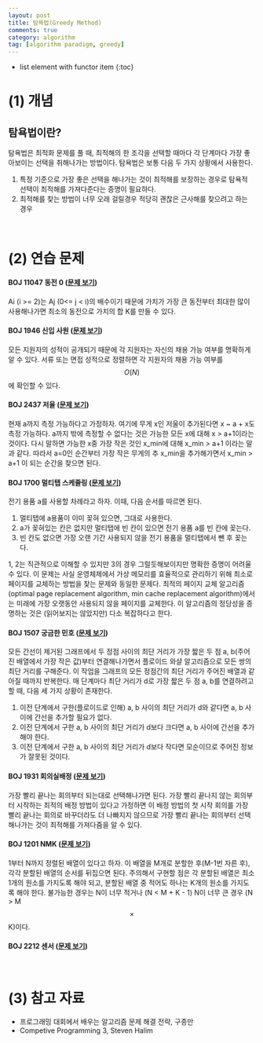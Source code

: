 ```yaml
---
layout: post
title: 탐욕법(Greedy Method)
comments: true
category: algorithm
tag: [algorithm paradigm, greedy]
---
```


* list element with functor item
{:toc}

# (1) 개념

## 탐욕법이란?

탐욕법은 최적화 문제를 풀 때, 최적해의 한 조각을 선택할 때마다 각 단계마다 가장 좋아보이는 선택을 취해나가는 방법이다. 탐욕법은 보통 다음 두 가지 상황에서 사용한다.

1. 특정 기준으로 가장 좋은 선택을 해나가는 것이 최적해를 보장하는 경우로 탐욕적 선택이 최적해를 가져다준다는 증명이 필요하다.
2. 최적해를 찾는 방법이 너무 오래 걸릴경우 적당히 괜찮은 근사해를 찾으려고 하는 경우



<br>

# (2) 연습 문제

#### BOJ 11047 동전 0 ([문제 보기](https://www.acmicpc.net/problem/11047))

Ai (i >= 2)는 Aj (0<= j < i)의 배수이기 때문에 가치가 가장 큰 동전부터 최대한 많이 사용해나가면 최소의 동전으로 가치의 합 K를 만들 수 있다.

#### BOJ 1946 신입 사원 ([문제 보기](https://www.acmicpc.net/problem/1946))

모든 지원자의 성적이 공개되기 때문에 각 지원자는 자신의 채용 가능 여부를 명확하게 알 수 있다. 서류 또는 면접 성적으로 정렬하면 각 지원자의 채용 가능 여부를 $$O(N)$$에 확인할 수 있다.

#### BOJ 2437 저울 ([문제 보기](https://www.acmicpc.net/problem/2437))

현재 a까지 측정 가능하다고 가정하자. 여기에 무게 x인 저울이 추가된다면 x ~ a + x도 측정 가능하다. a까지 밖에 측정할 수 없다는 것은 가능한 모든 x에 대해 x > a+1이라는 것이다. 다시 말하면 가능한 x중 가장 작은 것인 x_min에 대해 x_min > a+1 이라는 말과 같다. 따라서 a=0인 순간부터 가장 작은 무게의 추 x_min을 추가해가면서 x_min > a+1 이 되는 순간을 찾으면 된다. 

#### BOJ 1700 멀티탭 스케줄링 ([문제 보기](https://www.acmicpc.net/problem/1700))

전기 용품 a를 사용할 차례라고 하자. 이때, 다음 순서를 따르면 된다.

1. 멀티탭에 a용품이 이미 꽂혀 있으면, 그대로 사용한다.
2. a가 꽂혀있는 칸은 없지만 멀티탭에 빈 칸이 있으면 전기 용품 a를 빈 칸에 꽂는다.
3. 빈 칸도 없으면 가장 오랜 기간 사용되지 않을 전기 용품을 멀티탭에서 뺀 후 꽂는다.

1, 2는 직관적으로 이해할 수 있지만 3의 경우 그럴듯해보이지만 명확한 증명이 어려울 수 있다. 이 문제는 사실 운영체제에서 가상 메모리를 효율적으로 관리하기 위해 최소로 페이지를 교체하는 방법을 찾는 문제와 동일한 문제다. 최적의 페이지 교체 알고리즘(optimal page replacement algorithm, min cache replacement algorithm)에서는 미래에 가장 오랫동안 사용되지 않을 페이지를 교체한다. 이 알고리즘의 정당성을 증명하는 것은 (읽어보지는 않았지만) 다소 복잡하다고 한다.

#### BOJ 1507 궁금한 민호 ([문제 보기](https://www.acmicpc.net/problem/1507))

모든 간선이 제거된 그래프에서 두 정점 사이의 최단 거리가 가장 짧은 두 점 a, b(주어진 배열에서 가장 작은 값)부터 연결해나가면서 플로이드 와샬 알고리즘으로 모든 쌍의 최단 거리를 구해준다. 이 작업을 그래프의 모든 정점간의 최단 거리가 주어진 배열과 같아질 때까지 반복한다. 매 단계마다 최단 거리가 d로 가장 짧은 두 점 a, b를 연결하려고 할 때, 다음 세 가지 상황이 존재한다.

1. 이전 단계에서 구한(플로이드로 인해) a, b 사이의 최단 거리가 d와 같다면 a, b 사이에 간선을 추가할 필요가 없다.
2. 이전 단계에서 구한 a, b 사이의 최단 거리가 d보다 크다면 a, b 사이에 간선을 추가해야 한다.
3. 이전 단계에서 구한 a, b 사이의 최단 거리가 d보다 작다면 모순이므로 주어진 정보가 잘못된 것이다.

#### BOJ 1931 회의실배정 ([문제 보기](https://www.acmicpc.net/problem/1931))

가장 빨리 끝나는 회의부터 되는대로 선택해나가면 된다. 가장 빨리 끝나지 않는 회의부터 시작하는 최적의 배정 방법이 있다고 가정하면 이 배정 방법의 첫 시작 회의를 가장 빨리 끝나는 회의로 바꾸더라도 더 나빠지지 않으므로 가장 빨리 끝나는 회의부터 선택해나가는 것이 최적해를 가져다줌을 알 수 있다.

#### BOJ 1201 NMK ([문제 보기](https://www.acmicpc.net/problem/1201))

1부터 N까지 정렬된 배열이 있다고 하자. 이 배열을 M개로 분할한 후(M-1번 자른 후), 각각 분할된 배열의 순서를 뒤집으면 된다. 주의해서 구현할 점은 각 분할된 배열은 최소 1개의 원소를 가지도록 해야 되고, 분할된 배열 중 적어도 하나는 K개의 원소를 가지도록 해야 한다. 불가능한 경우는 N이 너무 적거나 (N < M + K - 1) N이 너무 큰 경우 (N > M $$\times$$ K)이다.

#### BOJ 2212 센서 ([문제 보기](https://www.acmicpc.net/problem/2212)) 

<br>

# (3) 참고 자료

- 프로그래밍 대회에서 배우는 알고리즘 문제 해결 전략, 구종만
- Competive Programming 3, Steven Halim